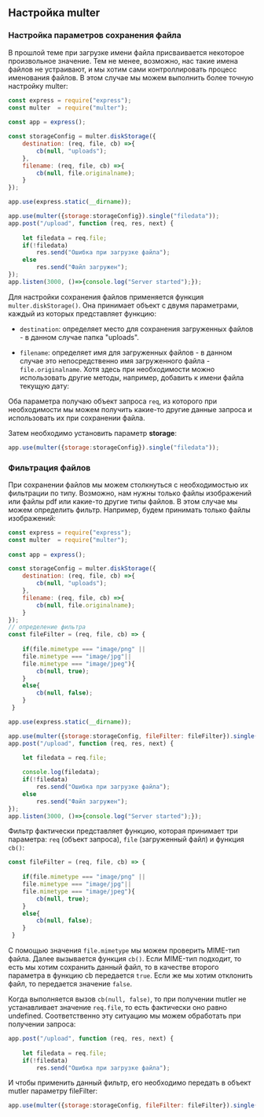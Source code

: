 ## Настройка multer

### Настройка параметров сохранения файла

В прошлой теме при загрузке имени файла присваивается некоторое произвольное значение. Тем не менее, возможно, нас такие имена файлов не устраивают, и мы хотим сами 
контроллировать процесс именования файлов. В этом случае мы можем выполнить более точную настройку multer:

```js
const express = require("express");
const multer  = require("multer");
 
const app = express();

const storageConfig = multer.diskStorage({
    destination: (req, file, cb) =>{
        cb(null, "uploads");
    },
    filename: (req, file, cb) =>{
        cb(null, file.originalname);
    }
});

app.use(express.static(__dirname));

app.use(multer({storage:storageConfig}).single("filedata"));
app.post("/upload", function (req, res, next) {
  
    let filedata = req.file;
    if(!filedata)
        res.send("Ошибка при загрузке файла");
    else
        res.send("Файл загружен");
});
app.listen(3000, ()=>{console.log("Server started");});
```

Для настройки сохранения файлов применяется функция `multer.diskStorage()`. Она принимает объект с двумя параметрами, каждый из которых представляет функцию:

- `destination`: определяет место для сохранения загруженных файлов - в данном случае папка "uploads".

- `filename`: определяет имя для загруженных файлов - в данном случае это непосредственно имя загруженного файла - `file.originalname`. 
Хотя здесь при необходимости можно использовать другие методы, например, добавить к имени файла текущую дату:

Оба параметра получаю объект запроса `req`, из которого при необходимости мы можем получить какие-то другие данные запроса и использовать их при сохранении файла.

Затем необходимо установить параметр **storage**:

```js
app.use(multer({storage:storageConfig}).single("filedata"));
```

### Фильтрация файлов

При сохранении файлов мы можем столкнуться с необходимостью их фильтрации по типу. Возможно, нам нужны только файлы изображений или файлы pdf или какие-то 
другие типы файлов. В этом случае мы можем определить фильтр. Например, будем принимать только файлы изображений:

```js
const express = require("express");
const multer  = require("multer");
 
const app = express();

const storageConfig = multer.diskStorage({
    destination: (req, file, cb) =>{
        cb(null, "uploads");
    },
    filename: (req, file, cb) =>{
        cb(null, file.originalname);
    }
});
// определение фильтра
const fileFilter = (req, file, cb) => {
 
    if(file.mimetype === "image/png" || 
    file.mimetype === "image/jpg"|| 
    file.mimetype === "image/jpeg"){
        cb(null, true);
    }
    else{
        cb(null, false);
    }
 }

app.use(express.static(__dirname));

app.use(multer({storage:storageConfig, fileFilter: fileFilter}).single("filedata"));
app.post("/upload", function (req, res, next) {
  
    let filedata = req.file;

    console.log(filedata);
    if(!filedata)
        res.send("Ошибка при загрузке файла");
    else
        res.send("Файл загружен");
});
app.listen(3000, ()=>{console.log("Server started");});
```

Фильтр фактически представляет функцию, которая принимает три параметра: `req` (объект запроса), `file` (загруженный файл) и 
функция `cb()`:

```js
const fileFilter = (req, file, cb) => {
 
    if(file.mimetype === "image/png" || 
    file.mimetype === "image/jpg"|| 
    file.mimetype === "image/jpeg"){
        cb(null, true);
    }
    else{
        cb(null, false);
    }
 }
```

С помощью значения `file.mimetype` мы можем проверить MIME-тип файла. Далее вызывается функция `cb()`. Если MIME-тип подходит, то есть 
мы хотим сохранить данный файл, то в качестве второго параметра в функцию cb передается `true`. Если же мы хотим отклонить файл, то передается значение 
`false`.

Когда выполняется вызов `cb(null, false)`, то при получении mutler не устанавливает значение `req.file`, то есть фактически оно равно undefined. 
Соответственно эту ситуацию мы можем обработать при получении запроса:

```js
app.post("/upload", function (req, res, next) {
  
    let filedata = req.file;    
    if(!filedata)
        res.send("Ошибка при загрузке файла");
```

И чтобы применить данный фильтр, его необходимо передать в объект mutler параметру fileFilter:

```js
app.use(multer({storage:storageConfig, fileFilter: fileFilter}).single("filedata"));
```

